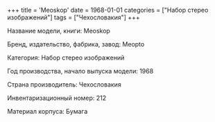 +++
title = 'Meoskop'
date = 1968-01-01
categories = ["Набор стерео изображений"]
tags = ["Чехословакия"]
+++

Название модели, книги: Meoskop

Бренд, издательство, фабрика, завод: Meopto

Категория: Набор стерео изображений

Год производства, начало выпуска модели: 1968

Страна производитель: Чехословакия

Инвентаризационный номер: 212

Материал корпуса: Бумага

